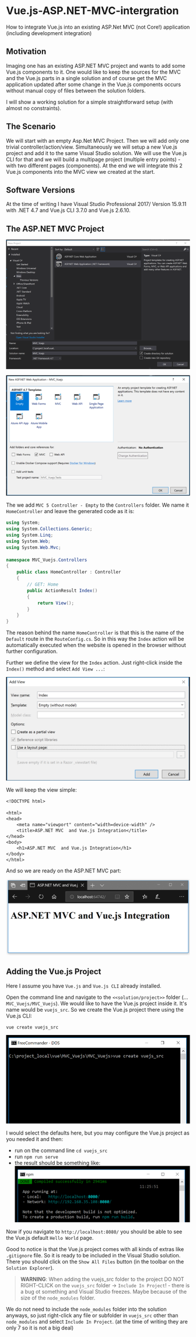 # Vue.js-ASP.NET-MVC-intergration
How to integrate Vue.js into an existing ASP.Net MVC (not Core!) application (including development integration)

## Motivation

Imaging one has an existing ASP.NET MVC project and wants to add some Vue.js components to it. One would like to keep the sources for the MVC and the Vue.js parts in a single solution and of course get the MVC application updated after some change in the Vue.js components occurs without manual copy of files between the solution folders.

I will show a working solution for a simple straightforward setup (with almost no constraints). 

## The Scenario

We will start with an empty Asp.Net MVC Project. Then we will add only one trivial controller/action/view. Simultaneously we will setup a new Vue.js project and add it to the same Visual Studio solution. We will use the Vue.js CLI for that and we will build a multipage project (multiple entry points) - with two different pages (components). At the end we will integrate this 2 Vue.js components into the MVC view we created at the start.

## Software Versions

At the time of writing I have Visual Studio Professional 2017/ Version 15.9.11 with .NET 4.7 and Vue.js CLI 3.7.0 and Vue.js 2.6.10.

## The ASP.NET MVC Project

![Selecting the ASP.NET MVC project template](img/MVC_Project.PNG)

![Template Options](img/MVC_project_options.png)

The we add `MVC 5 Controller - Empty` to the `Controllers` folder. We name it `HomeController` and leave the generated code as it is:
```csharp
using System;
using System.Collections.Generic;
using System.Linq;
using System.Web;
using System.Web.Mvc;

namespace MVC_Vuejs.Controllers
{
    public class HomeController : Controller
    {
        // GET: Home
        public ActionResult Index()
        {
            return View();
        }
    }
}
```

The reason behind the name `HomeController` is that this is the name of the `Default` route in the `RouteConfig.cs`. So in this way the `Index` action will be automatically executed when the website is opened in the browser without  further configuration.

Further we define the view for the `Index` action. Just right-click inside the `Index()` method and select `Add View ...`:

![Add View ...](img/AddView.png)

We will keep the view simple:

```razor
<!DOCTYPE html>

<html>
<head>
    <meta name="viewport" content="width=device-width" />
    <title>ASP.NET MVC  and Vue.js Integration</title>
</head>
<body>
    <h1>ASP.NET MVC  and Vue.js Integration</h1>
</body>
</html>
```

And so we are ready on the ASP.NET MVC part:

![MVC in the browser](img/MVC_browser.PNG)

## Adding the Vue.js Project

Here I assume you have `Vue.js` and `Vue.js CLI` already installed.

Open the command line and navigate to the `<<solution/project>>` folder (... `MVC_Vuejs/MVC_Vuejs`). We would like to have the Vue.js project inside it. It's name would be `vuejs_src`. So we create the Vue.js project there using the Vue.js CLI:

```
vue create vuejs_src
```
![Command propmt](img/vuejs_command.png)

I would select the defaults here, but you may configure the Vue.js project as you needed it and then:
- run on the command line `cd vuejs_src`
- run `npm run serve`
- the result should be  something like: ![MVC in the browser](img/vuejs_running.png)

Now if you navigate to `http://localhost:8080/` you should be able to see the Vue.js default `Hello World` page.

Good to notice is that the Vue.js project comes with all kinds of extras like `.gitignore` file. So it is ready to be included in the Visual Studio solution. There you should click on the `Show All Files` button (in the toolbar on the `Solution Explorer`).

> **WARNING**: When adding the vuejs_src folder to the project DO NOT RIGHT-CLICK on the `vuejs_src` folder -> `Include In Project`! - there is a bug ot something and Visual Studio freezes. Maybe because of the size of the `node_modules` folder.

We do not need to include the `node_modules` folder into the solution anyways, so just right-click any file or subfolder in `vuejs_src` other than `node_modules` and select `Include In Project`. (at the time of writing they are only 7 so it is not a big deal)
